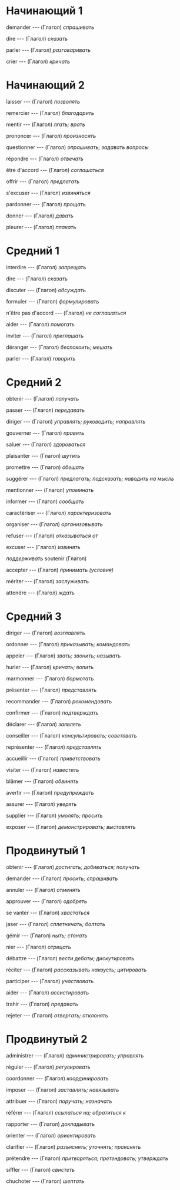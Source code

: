 # Начинающий 1

demander --- (Глагол)
*спрашивать*



dire --- (Глагол)
*сказать*



parler --- (Глагол)
*разговаривать*



crier --- (Глагол)
*кричать*



# Начинающий 2

laisser --- (Глагол)
*позволять*



remercier --- (Глагол)
*благодарить*



mentir --- (Глагол)
*лгать; врать*



prononcer --- (Глагол)
*произносить*



questionner --- (Глагол)
*опрашивать; задавать вопросы*



répondre --- (Глагол)
*отвечать*



être d'accord --- (Глагол)
*соглашаться*



offrir --- (Глагол)
*предлагать*



s'excuser --- (Глагол)
*извиняться*



pardonner --- (Глагол)
*прощать*



donner --- (Глагол)
*давать*



pleurer --- (Глагол)
*плакать*



# Средний 1

interdire --- (Глагол)
*запрещать*



dire --- (Глагол)
*сказать*



discuter --- (Глагол)
*обсуждать*



formuler --- (Глагол)
*формулировать*



n'être pas d'accord --- (Глагол)
*не соглашаться*



aider --- (Глагол)
*помогать*



inviter --- (Глагол)
*приглашать*



déranger --- (Глагол)
*беспокоить; мешать*



parler --- (Глагол)
*говорить*



# Средний 2

obtenir --- (Глагол)
*получать*



passer --- (Глагол)
*передавать*



diriger --- (Глагол)
*управлять; руководить; направлять*



gouverner --- (Глагол)
*править*



saluer --- (Глагол)
*здороваться*



plaisanter --- (Глагол)
*шутить*



promettre --- (Глагол)
*обещать*



suggérer --- (Глагол)
*предлагать; подсказать; наводить на мысль*



mentionner --- (Глагол)
*упоминать*



informer --- (Глагол)
*сообщать*



caractériser --- (Глагол)
*характеризовать*



organiser --- (Глагол)
*организовывать*



refuser --- (Глагол)
*отказываться от*



excuser --- (Глагол)
*извинять*



*поддерживать*
soutenir
(Глагол)



accepter --- (Глагол)
*принимать (условия)*



mériter --- (Глагол)
*заслуживать*



attendre --- (Глагол)
*ждать*



# Средний 3

diriger --- (Глагол)
*возглавлять*



ordonner --- (Глагол)
*приказывать; командовать*



appeler --- (Глагол)
*звать; звонить; называть*



hurler --- (Глагол)
*кричать; вопить*



marmonner --- (Глагол)
*бормотать*



présenter --- (Глагол)
*представлять*



recommander --- (Глагол)
*рекомендовать*



confirmer --- (Глагол)
*подтверждать*



déclarer --- (Глагол)
*заявлять*



conseiller --- (Глагол)
*консультировать; советовать*



représenter --- (Глагол)
*представлять*



accueillir --- (Глагол)
*приветствовать*



visiter --- (Глагол)
*навестить*



blâmer --- (Глагол)
*обвинять*



avertir --- (Глагол)
*предупреждать*



assurer --- (Глагол)
*уверять*



supplier --- (Глагол)
*умолять; просить*



exposer --- (Глагол)
*демонстрировать; выставлять*



# Продвинутый 1

obtenir --- (Глагол)
*достигать; добиваться; получать*



demander --- (Глагол)
*просить; спрашивать*



annuler --- (Глагол)
*отменять*



approuver --- (Глагол)
*одобрять*



se vanter --- (Глагол)
*хвастаться*



jaser --- (Глагол)
*сплетничать; болтать*



gémir --- (Глагол)
*ныть; стонать*



nier --- (Глагол)
*отрицать*



débattre --- (Глагол)
*вести дебаты; дискутировать*



réciter --- (Глагол)
*рассказывать наизусть; цитировать*



participer --- (Глагол)
*участвовать*



aider --- (Глагол)
*ассистировать*



trahir --- (Глагол)
*предавать*



rejeter --- (Глагол)
*отвергать; отклонять*



# Продвинутый 2

administrer --- (Глагол)
*администрировать; управлять*



réguler --- (Глагол)
*регулировать*



coordonner --- (Глагол)
*координировать*



imposer --- (Глагол)
*заставлять; навязывать*



attribuer --- (Глагол)
*поручать; назначать*



référer --- (Глагол)
*ссылаться на; обратиться к*



rapporter --- (Глагол)
*докладывать*



orienter --- (Глагол)
*ориентировать*



clarifier --- (Глагол)
*разъяснять; уточнять; прояснять*



prétendre --- (Глагол)
*притворяться; претендовать; утверждать*



siffler --- (Глагол)
*свистеть*



chuchoter --- (Глагол)
*шептать*